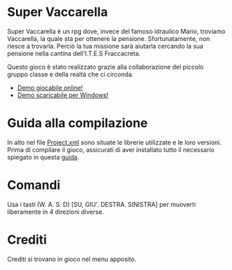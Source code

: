 # **Super Vaccarella**
Super Vaccarella è un rpg dove, invece del famoso idraulico Mario, troviamo Vaccarella, la quale sta per ottenere la pensione.
Sfortunatamente, non riesce a trovarla. Perciò la tua missione sarà aiutarla cercando la sua pensione nella cantina dell'I.T.E.S Fraccacreta.

Questo gioco è stato realizzato grazie alla collaborazione del piccolo gruppo classe e della realtà che ci circonda.

- [Demo giocabile online!](https://ronyxdumb.github.io/Super-Vaccarella-HTML5.github.io/)
- [Demo scaricabile per Windows!](https://github.com/RonyxDumb/Super-Vaccarella/releases/tag/v2)

# **Guida alla compilazione**
In alto nel file [Project.xml](https://github.com/RonyxDumb/Super-Vaccarella/blob/main/Project.xml) sono situate le librerie utilizzate e le loro versioni.
Prima di compilare il gioco, assicurati di aver installato tutto il necessario spiegato in questa [guida](https://github.com/RonyxDumb/HaxeFlixel-Tutorial-Italiano).

# **Comandi**
Usa i tasti (W. A. S. D) [SU, GIU'. DESTRA. SINISTRA] per muoverti liberamente in 4 direzioni diverse.

# **Crediti**
Crediti si trovano in gioco nel menu apposito.
